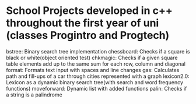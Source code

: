 # School Projects developed in c++ throughout the first year of uni (classes Progintro and Progtech)

bstree: Binary search tree implementation
chessboard: Checks if a square is black or white(object oriented test)
chkmagic: Checks if a given square table elements add up to the same sum for each row, column and diagonal
format: Formats text input with spaces and line changes
gas: Calculates path and fill-ups of a car through cities represented with a graph
lexicon2.0: Lexicon as a dynamic binary search tree(with search and word frequency functions)
moveforward: Dynamic list with added functions
palin: Checks if a string is a palindrome
